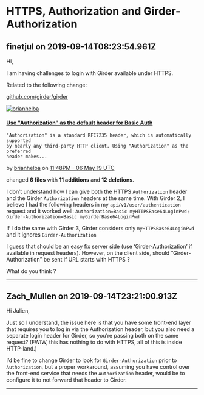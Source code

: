 # HTTPS, Authorization and Girder-Authorization

## finetjul on 2019-09-14T08:23:54.961Z

Hi,


I am having challenges to login with Girder available under HTTPS.


Related to the following change:  



[github.com/girder/girder](https://github.com/girder/girder/commit/339da9ee3ad56d3b8aa872b35e4c8325a2a605d3)


[![brianhelba](https://discourse.girder.org/uploads/default/original/1X/db12671e58ac7f9355a174737b2213a77cdacefd.png)](https://github.com/brianhelba)
#### [Use "Authorization" as the default header for Basic Auth](https://github.com/girder/girder/commit/339da9ee3ad56d3b8aa872b35e4c8325a2a605d3)



```
"Authorization" is a standard RFC7235 header, which is automatically supported
by nearly any third-party HTTP client. Using "Authorization" as the preferred
header makes...
```


 by [brianhelba](https://github.com/brianhelba)
 on [11:48PM \- 06 May 19 UTC](https://github.com/girder/girder/commit/339da9ee3ad56d3b8aa872b35e4c8325a2a605d3)


 changed **6 files**
 with **11 additions**
 and **12 deletions**.









I don’t understand how I can give both the HTTPS `Authorization` header and the Girder `Authorization` headers at the same time. With Girder 2, I believe I had the following headers in my `api/v1/user/authentication` request and it worked well: `Authorization=Basic myHTTPSBase64LoginPwd; Girder-Authorization=Basic myGirderBase64LoginPwd`


If I do the same with Girder 3, Girder considers only `myHTTPSBase64LoginPwd` and it ignores `Girder-Authorization`


I guess that should be an easy fix server side (use ‘Girder\-Authorization’ if available in request headers). However, on the client side, should “Girder\-Authorization” be sent if URL starts with HTTPS ?


What do you think ?


---

## Zach_Mullen on 2019-09-14T23:21:00.913Z

Hi Julien,


Just so I understand, the issue here is that you have some front\-end layer that requires you to log in via the Authorization header, but you also need a separate login header for Girder, so you’re passing both on the same request? (FWIW, this has nothing to do with HTTPS, all of this is inside HTTP\-land.)


I’d be fine to change Girder to look for `Girder-Authorization` prior to `Authorization`, but a proper workaround, assuming you have control over the front\-end service that needs the `Authorization` header, would be to configure it to not forward that header to Girder.


---

